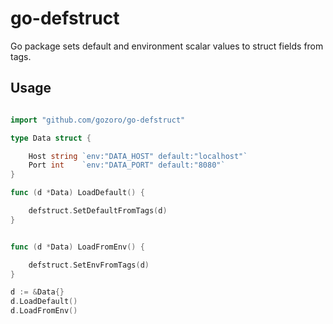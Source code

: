 # go-defstruct

Go package sets default and environment scalar values to struct fields from tags.


## Usage

```go

import "github.com/gozoro/go-defstruct"

type Data struct {

	Host string `env:"DATA_HOST" default:"localhost"`
	Port int    `env:"DATA_PORT" default:"8080"`
}

func (d *Data) LoadDefault() {

	defstruct.SetDefaultFromTags(d)
}


func (d *Data) LoadFromEnv() {

	defstruct.SetEnvFromTags(d)
}

d := &Data{}
d.LoadDefault()
d.LoadFromEnv()


```
